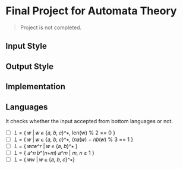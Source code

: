 # Final Project for Automata Theory

> Project is not completed.

## Input Style

## Output Style

## Implementation

## Languages

It checks whether the input accepted from bottom languages or not.

 - [ ] 𝐿 = { 𝑤 | 𝑤 ∊ {𝑎, 𝑏, 𝑐}^∗, len(w) % 2 == 0 } 
 - [ ] 𝐿 = { 𝑤 | 𝑤 ∊ {𝑎, 𝑏, 𝑐}^∗, (𝑛𝑎(𝑤) − 𝑛𝑏(𝑤) % 3 == 1 } 
 - [ ] 𝐿 = { 𝑤𝑐𝑤^𝑟 | 𝑤 ∊ {𝑎, 𝑏}^∗ } 
 - [ ] 𝐿 = { 𝑎^𝑛 𝑏^(𝑛+𝑚) 𝑎^𝑚 | 𝑚, 𝑛 ≥ 1 } 
 - [ ] 𝐿 = { 𝑤𝑤 | 𝑤 ∊ {𝑎, 𝑏, 𝑐}^∗}